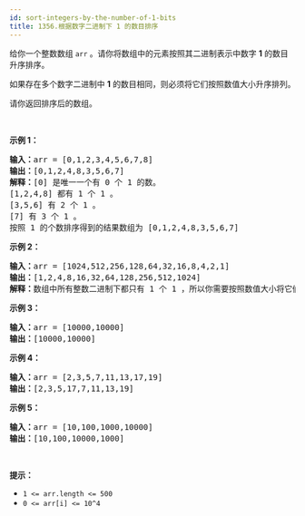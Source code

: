 ```yaml
---
id: sort-integers-by-the-number-of-1-bits
title: 1356.根据数字二进制下 1 的数目排序
---
```

给你一个整数数组 <code>arr</code> 。请你将数组中的元素按照其二进制表示中数字 **1** 的数目升序排序。

如果存在多个数字二进制中 **1** 的数目相同，则必须将它们按照数值大小升序排列。

请你返回排序后的数组。

 

**示例 1：**


<pre><strong>输入：</strong>arr = [0,1,2,3,4,5,6,7,8]<br/><strong>输出：</strong>[0,1,2,4,8,3,5,6,7]<br/><strong>解释：</strong>[0] 是唯一一个有 0 个 1 的数。<br/>[1,2,4,8] 都有 1 个 1 。<br/>[3,5,6] 有 2 个 1 。<br/>[7] 有 3 个 1 。<br/>按照 1 的个数排序得到的结果数组为 [0,1,2,4,8,3,5,6,7]<br/></pre>

**示例 2：**


<pre><strong>输入：</strong>arr = [1024,512,256,128,64,32,16,8,4,2,1]<br/><strong>输出：</strong>[1,2,4,8,16,32,64,128,256,512,1024]<br/><strong>解释：</strong>数组中所有整数二进制下都只有 1 个 1 ，所以你需要按照数值大小将它们排序。<br/></pre>

**示例 3：**


<pre><strong>输入：</strong>arr = [10000,10000]<br/><strong>输出：</strong>[10000,10000]<br/></pre>

**示例 4：**


<pre><strong>输入：</strong>arr = [2,3,5,7,11,13,17,19]<br/><strong>输出：</strong>[2,3,5,17,7,11,13,19]<br/></pre>

**示例 5：**


<pre><strong>输入：</strong>arr = [10,100,1000,10000]<br/><strong>输出：</strong>[10,100,10000,1000]<br/></pre>

 

**提示：**


- <code>1 &lt;= arr.length &lt;= 500</code>
- <code>0 &lt;= arr[i] &lt;= 10^4</code>

